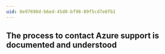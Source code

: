 ```yaml
---
uid: 8e97698d-b6ed-45d0-bf98-89f5cd7e6fb1
---
```

## The process to contact Azure support is documented and understood

<div class="alert is-warning"><p></p></div>

